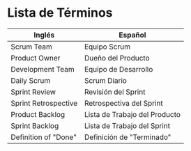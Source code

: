 # Lista de Términos

Inglés | Español |
---|---|
Scrum Team | Equipo Scrum |
Product Owner | Dueño del Producto |
Development Team | Equipo de Desarrollo |
Daily Scrum | Scrum Diario |
Sprint Review | Revisión del Sprint |
Sprint Retrospective | Retrospectiva del Sprint |
Product Backlog | Lista de Trabajo del Producto |
Sprint Backlog | Lista de Trabajo del Sprint |
Definition of "Done" | Definición de "Terminado" |


